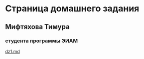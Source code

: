 # Страница домашнего задания  
## Мифтяхова Тимура
### студента программы ЭИАМ
[dz1.md](https://TimurMift.github.io/ethiopia_CILS/dz1)
